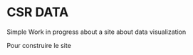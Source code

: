 CSR DATA
======

Simple Work in progress about a site about data visualization

Pour construire le site 
